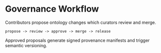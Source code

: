 # Governance Workflow

Contributors propose ontology changes which curators review and merge.

```
propose -> review -> approve -> merge -> release
```

Approved proposals generate signed provenance manifests and trigger semantic versioning.
